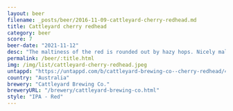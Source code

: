 ```yaml
---
layout: beer
filename: _posts/beer/2016-11-09-cattleyard-cherry-redhead.md
title: Cattleyard cherry redhead
category: beer
score: 7
beer-date: "2021-11-12"
desc: "The maltiness of the red is rounded out by hazy hops. Nicely malty but easy to drink"
permalink: /beer/:title.html
img: /img/list/cattleyard-cherry-redhead.jpeg
untappd: "https://untappd.com/b/cattleyard-brewing-co--cherry-redhead/4206247"
country: "Australia"
brewery: "Cattleyard Brewing Co."
breweryURL: "/brewery/cattleyard-brewing-co.html"
style: "IPA - Red"
---
```

